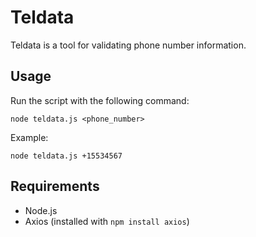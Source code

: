 # Teldata

Teldata is a tool for validating phone number information.

## Usage

Run the script with the following command:

```
node teldata.js <phone_number>
```

Example:

```
node teldata.js +15534567
```

## Requirements

- Node.js
- Axios (installed with `npm install axios`)
